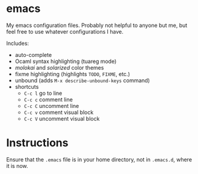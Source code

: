 emacs
=====

My emacs configuration files. Probably not helpful to anyone but me, but feel free to use whatever configurations I have.

Includes:

* auto-complete
* Ocaml syntax highlighting (tuareg mode)
* *molokai* and *solarized* color themes
* fixme highlighting (highlights `TODO`, `FIXME`, etc.)
* unbound (adds `M-x describe-unbound-keys` command)
* shortcuts
    * `C-c l` go to line
    * `C-c c` comment line
    * `C-c C` uncomment line
    * `C-c v` comment visual block
    * `C-c V` uncomment visual block

Instructions
============

Ensure that the `.emacs` file is in your home directory, not in `.emacs.d`, where it is now.
